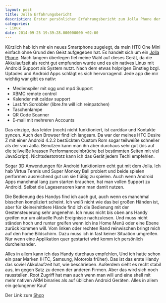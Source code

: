 ```yaml
---
layout: post
title: Jolla Erfahrungsbericht
description: Erster persönlicher Erfahrungsbericht zum Jolla Phone der Ex Nokia Mitarbeiter
categories:
- Linux
date: 2014-09-25 19:39:28.000000000 +02:00
---
```

Kürzlich hab ich mir ein neues Smartphone zugelegt, da mein HTC One Mini einfach ohne Grund den Geist aufgegeben hat. Es handelt sich um ein [Jolla Phone](http://jolla.com/). Nach langem überlegen fiel meine Wahl auf dieses Gerät, da die Akkulaufzeit als recht gut empfunden wurde und es ein natives Linux mit Android Support als System nutzt. Nach dem etwas holprigen Einstieg bzgl. Uptades und Android Apps schlägt es sich hervorragend. Jede app die mir wichtig war gibt es nativ:

* Medienspiler mit ogg und mp4 Support
* XBMC remote control
* Kalender mit caldav support
* Last.fm Scrobbler (libre.fm will ich reinpatchen)
* Taschenlampe
* QR Code Scanner
* E-mail mit mehreren Accounts

Das einzige, das leider (noch) nicht funktioniert, ist carddav und Kontakte syncen. Auch den Browser find ich langsam. Da war der meines HTC Desire Z mit einer Android 4.2.2 bestückten Custom Rom sogar teilweiße schneller als der von Jolla. Benutzen kann man ihn aber durchaus sehr gut (bis auf die teilweiße krassen Performanceeinbrüche bei bestimmten Seiten mit viel JavaScript). Nichtsdestotrotz kann ich das Gerät jedem Techi empfehlen.

Sogar 3D Anwendungen für Android funktioniern echt gut mit dem Jolla. Ich hab Virtua Tennis und Super Monkey Ball probiert und beide spielen performen ausreichend gut um sie flüßig zu spielen. Auch wenn Android Apps manchmal lang zum starten brauchen, hat man vollen Support zu Android. Selbst die Lagesensoren kann man damit nutzen.

Die Bedienung des Handys find ich auch gut, auch wenn es manchmal bisschen kompliziert scheint. Ich weiß nicht wie das bei großen Händen ist, aber für kleine/mittlere Hände find ich die Bedienung mit der Gestensteuerung sehr angenehm. Ich muss nicht bis oben ans Handy greifen nur um aktuelle Push Ereignisse nachzulesen. Und muss nicht ständen hoch und runter greifen wenn ich ins Home Menü oder eine Ebene zurück kommen will. Vom linken oder rechten Rand reinwischen bringt mich auf den home Bildschirm. Dazu muss ich in fast keiner Situation umgreifen. Nur wenn eine Applikation quer gestartet wird komm ich persönlich durcheinander.

Alles in allem kann ich das Handy durchaus empfehlen, Und ich hatte schon ein paar Marken (HTC, Samsung, Motorola früher). Das ist das erste Handy das soviel Akkulaufzeit hat, wie beschrieben. Außerdem sieht es recht stabil aus, im gegen Satz zu denen der anderen Firmen. Aber das wird sich noch rausstellen. Root Zugriff hat man auch wenn man will und eine shell mit mehr nativen ARM binaries als auf üblichen Android Geräten. Alles in allem ein gelungener Kauf

Der Link zum [Shop](http://shop.jolla.com/eu_en/cat-jolla/jolla-1.html/)
